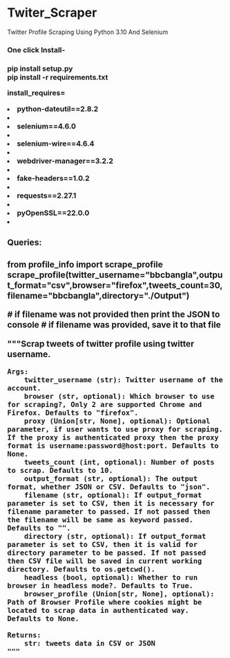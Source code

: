 # Twiter_Scraper
Twitter Profile Scraping Using Python 3.10 And Selenium

<h3>One click Install-<h3/>

pip install setup.py
<br>
pip install -r requirements.txt 

install_requires=
<li>python-dateutil==2.8.2<li/>
<li>selenium==4.6.0<li/>
<li>selenium-wire==4.6.4<li/>
<li>webdriver-manager==3.2.2<li/>
<li>fake-headers==1.0.2<li/>
<li>requests==2.27.1<li/>
<li>pyOpenSSL==22.0.0<li/>


<h3>Queries:<h3/>
<p style = "font-weight"= bold;>
from profile_info import scrape_profile
scrape_profile(twitter_username="bbcbangla",output_format="csv",browser="firefox",tweets_count=30,filename="bbcbangla",directory="./Output")
<p/>
          # if filename was not provided then print the JSON to console
	  # if filename was provided, save it to that file

"""Scrap tweets of twitter profile using twitter username.

    Args:
        twitter_username (str): Twitter username of the account.
        browser (str, optional): Which browser to use for scraping?, Only 2 are supported Chrome and Firefox. Defaults to "firefox".
        proxy (Union[str, None], optional): Optional parameter, if user wants to use proxy for scraping. If the proxy is authenticated proxy then the proxy format is username:password@host:port. Defaults to None.
        tweets_count (int, optional): Number of posts to scrap. Defaults to 10.
        output_format (str, optional): The output format, whether JSON or CSV. Defaults to "json".
        filename (str, optional): If output_format parameter is set to CSV, then it is necessary for filename parameter to passed. If not passed then the filename will be same as keyword passed. Defaults to "".
        directory (str, optional): If output_format parameter is set to CSV, then it is valid for directory parameter to be passed. If not passed then CSV file will be saved in current working directory. Defaults to os.getcwd().
        headless (bool, optional): Whether to run browser in headless mode?. Defaults to True.
        browser_profile (Union[str, None], optional): Path of Browser Profile where cookies might be located to scrap data in authenticated way. Defaults to None.

    Returns:
        str: tweets data in CSV or JSON
    """
